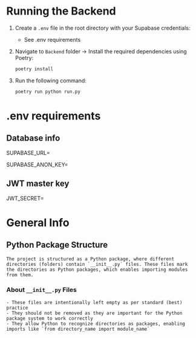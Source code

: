 # Running the Backend

1. Create a `.env` file in the root directory with your Supabase credentials:
    * See .env requirements

2. Navigate to `Backend` folder -> Install the required dependencies using Poetry:
    ```sh
    poetry install
    ```

3. Run the following command:
    ```sh
    poetry run python run.py
    ```


# .env requirements

## Database info
SUPABASE_URL=

SUPABASE_ANON_KEY=

## JWT master key
JWT_SECRET=




# General Info

## Python Package Structure

    The project is structured as a Python package, where different directories (folders) contain `__init__.py` files. These files mark the directories as Python packages, which enables importing modules from them.

### About `__init__.py` Files

    - These files are intentionally left empty as per standard (best) practice
    - They should not be removed as they are important for the Python package system to work correctly
    - They allow Python to recognize directories as packages, enabling imports like `from directory_name import module_name`
